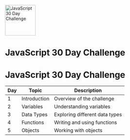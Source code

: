 
  <img src="https://github.com/user-attachments/assets/069be996-a817-4178-8a99-1f5ad5502917" alt="JavaScript 30 Day Challenge" width="100">
 


# JavaScript 30 Day Challenge 

# JavaScript 30 Day Challenge

| Day | Topic             | Description                  |
|-----|-------------------|------------------------------|
| 1   | Introduction      | Overview of the challenge    |
| 2   | Variables         | Understanding variables      |
| 3   | Data Types        | Exploring different data types|
| 4   | Functions         | Writing and using functions  |
| 5   | Objects           | Working with objects         |
